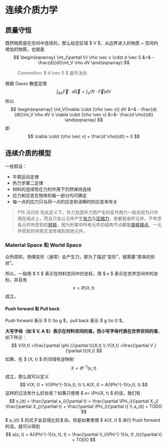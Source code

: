 # 连续介质力学

## 质量守恒

既然物质是在空间中连续的，那么给定区域 $ V $，从边界进入的物质 = 空间内增加的物质，也就是
$$
\begin{eqnarray}
\int_{\partial V} \rho \vec v \cdot d \vec S 
&=& - \frac{d}{dt}\int_V \rho dV
\end{eqnarray}
$$

> Convention: $ d \vec S $ 是外法向

根据 Gauss 散度定理
$$
\int_{\partial V} \vec F \cdot d \vec S = \int_V (\nabla \cdot \vec F) dV
$$
所以
$$
\begin{eqnarray}
\int_V(\nabla \cdot (\rho \vec v)) dV
&=& - \frac{d}{dt}\int_V \rho dV \\
\nabla \cdot (\rho \vec v) &=&- \frac{d \rho}{dt}
\end{eqnarray}
$$
即
$$
\nabla \cdot (\rho \vec v) + \frac{d \rho}{dt} = 0
$$

## 连续介质的模型

一些假设：

- 牛顿运动定律
- 热力学第二定律
- 材料的连续性在力的作用下仍然保持连续
- 应力和应变在物体的每一部分均可确定
- 每一点的应力只与同一点的应变和该瞬时的应变率有关

> P15 冯元桢 在此定义下，外力及因外力而产生的反作用力一般会视为只作用在端点上，而且只会让元件产生[张力](https://zh.wikipedia.org/wiki/張力)及[压缩力](https://zh.wikipedia.org/w/index.php?title=壓縮力&action=edit&redlink=1)，若都是直杆元件，不考虑各元件所受到的[转矩](https://zh.wikipedia.org/wiki/轉矩)，因为桁架中所有元件的结构节点都是[旋转接点](https://zh.wikipedia.org/wiki/旋轉接點)。一元件受到的转矩无法传递到其他元件。

### Material Space 和 World Space

众所周知，物理变形（通常）会产生力，那为了描述“变形”，就需要“原来的形状”。

所以，一般用 $ X $ 表示在材料空间中的坐标，用 $ x $ 表示在世界空间中的坐标，并且有
$$
x = \Phi(X, t)
$$
成立。

#### Push forward 和 Pull back

Push forward 表示 $ G \to g $，pull back 表示 $ g \to G $。

**大写字母（如 $ V, A $）表示在材料空间的值，而小写字母代表在世界空间的值**，如下所示：
$$
V(X,t) =\frac{\partial \phi }{\partial t}(X,t) \\
V(X,t) =\frac{\partial V }{\partial t}(X,t)
$$
如果，在 $ (X, t) $ 的邻域有逆映射
$$
X = \Phi^{-1}(x, t)
$$
成立，那么就可以定义
$$
V(X, t) = V(\Phi^{-1}(x,t), t) \\
A(X, t) = A(\Phi^{-1}(x,t), t)
$$
这样的记法有什么好处呢？如果只使用 $ x= \Phi(X, t) $ 的话，我们有
$$
v_i(t) = \frac{\partial x_i}{\partial t} = \frac{\partial \Phi_i}{\partial X_j} \frac{\partial X_j}{\partial t} + \frac{\partial \Phi_i}{\partial t} \\
a_i(t) = TODO
$$
$ a_i(t) $ 的式子会显得比较复杂。但是如果使用 $ A(X, t) $ 进行 Push forward 的话，就可以得到
$$
a(x, t) = A(\Phi^{-1}(x, t), t) = \frac{\partial V_i(\Phi^{-1}(x, t) ,t)}{\partial t} = TODO
$$
